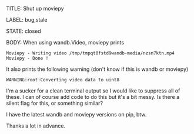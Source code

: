 TITLE:
Shut up moviepy

LABEL:
bug,stale

STATE:
closed

BODY:
When using wandb.Video, moviepy prints
```
Moviepy - Writing video /tmp/tmpqt0fstd9wandb-media/nzsn7ktn.mp4
Moviepy - Done !
```
It also prints the following warning (don't know if this is wandb or moviepy)
```
WARNING:root:Converting video data to uint8
```
I'm a sucker for a clean terminal output so I would like to suppress all of these. I can of course add code to do this but it's a bit messy. Is there a silent flag for this, or something similar?

I have the latest wandb and moviepy versions on pip, btw.

Thanks a lot in advance.

